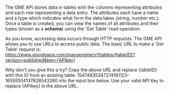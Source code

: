 The GME API stores data in tables with the columns representing attributes and each row representing a data entry. The attributes each have a name and a type which indicates what form the data takes (string, number etc.). Once a table is created, you can view the names of all attributes and their types (known as a **schema**) using the 'Get Table' read operation.

As you know, accessing data occurs through HTTP requests. The GME API allows you to use URLs to access public data. The basic URL to make a ‘Get Table’ request is:   
https://www.googleapis.com/mapsengine/v1/tables/{tableID}?version=published&key={APIkey}

Why don't you give this a try? Copy the above URL and replace {tableID} with this ID from an existing table: 15474835347274181123-16555504137828543390 into the input box below. Use your valid API Key to replace {APIkey} in the above URL.